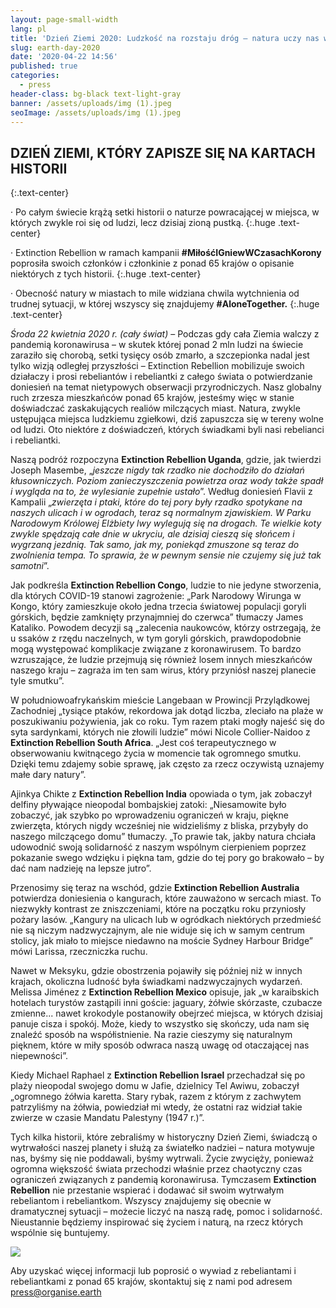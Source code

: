 ```yaml
---
layout: page-small-width
lang: pl
title: 'Dzień Ziemi 2020: Ludzkość na rozstaju dróg – natura uczy nas wytrwałości i nadziei'
slug: earth-day-2020
date: '2020-04-22 14:56'
published: true
categories:
  - press
header-class: bg-black text-light-gray
banner: /assets/uploads/img (1).jpeg
seoImage: /assets/uploads/img (1).jpeg
---
```

## DZIEŃ ZIEMI, KTÓRY ZAPISZE SIĘ NA KARTACH HISTORII
{:.text-center}

· Po całym świecie krążą setki historii o naturze powracającej w miejsca, w
których zwykle roi się od ludzi, lecz dzisiaj zioną pustką.  {:.huge
.text-center}

· Extinction Rebellion w ramach kampanii **\#MiłośćIGniewWCzasachKorony**
poprosiła swoich członków i członkinie z ponad 65 krajów o opisanie
niektórych z tych historii.  {:.huge .text-center}

· Obecność natury w miastach to mile widziana chwila wytchnienia od trudnej
sytuacji, w której wszyscy się znajdujemy **\#AloneTogether.** {:.huge
.text-center}

*Środa 22 kwietnia 2020 r. (cały świat)* – Podczas gdy cała Ziemia walczy z pandemią koronawirusa – w skutek której ponad 2 mln ludzi na świecie zaraziło się chorobą, setki tysięcy osób zmarło, a szczepionka nadal jest tylko wizją odległej przyszłości – Extinction Rebellion mobilizuje swoich działaczy i prosi rebeliantów i rebeliantki z całego świata o potwierdzanie doniesień na temat nietypowych obserwacji przyrodniczych. Nasz globalny ruch zrzesza mieszkańców ponad 65 krajów, jesteśmy więc w stanie doświadczać zaskakujących realiów milczących miast. Natura, zwykle ustępująca miejsca ludzkiemu zgiełkowi, dziś zapuszcza się w tereny wolne od ludzi. Oto niektóre z doświadczeń, których świadkami byli nasi rebelianci i rebeliantki.

Naszą podróż rozpoczyna **Extinction Rebellion Uganda**, gdzie, jak twierdzi
Joseph Masembe, „*jeszcze nigdy tak rzadko nie dochodziło do działań
kłusowniczych. Poziom zanieczyszczenia powietrza oraz wody także spadł i
wygląda na to, że wylesianie zupełnie ustało*”. Według doniesień Flavii z
Kampalii „*zwierzęta i ptaki, które do tej pory były rzadko spotykane na
naszych ulicach i w ogrodach, teraz są normalnym zjawiskiem. W Parku
Narodowym Królowej Elżbiety lwy wylegują się na drogach. Te wielkie koty
zwykle spędzają całe dnie w ukryciu, ale dzisiaj cieszą się słońcem i
wygrzaną jezdnią. Tak samo, jak my, poniekąd zmuszone są teraz do zwolnienia
tempa. To sprawia, że w pewnym sensie nie czujemy się już tak samotni*”.

Jak podkreśla **Extinction Rebellion Congo**, ludzie to nie jedyne
stworzenia, dla których COVID-19 stanowi zagrożenie: „Park Narodowy Wirunga
w Kongo,  który zamieszkuje około jedna trzecia światowej populacji goryli
górskich, będzie zamknięty przynajmniej do czerwca” tłumaczy James
Kataliko. Powodem decyzji są „zalecenia naukowców, którzy ostrzegają, że u
ssaków z rzędu naczelnych, w tym goryli górskich, prawdopodobnie mogą
występować komplikacje związane z koronawirusem. To bardzo wzruszające, że
ludzie przejmują się również losem innych mieszkańców naszego kraju –
zagraża im ten sam wirus, który przyniósł naszej planecie tyle smutku”.

W południowoafrykańskim mieście Langebaan w Prowincji Przylądkowej
Zachodniej „tysiące ptaków, rekordowa jak dotąd liczba, zleciało na plaże w
poszukiwaniu pożywienia, jak co roku. Tym razem ptaki mogły najeść się do
syta sardynkami, których nie złowili ludzie” mówi Nicole Collier-Naidoo z
**Extinction Rebellion South Africa**. „Jest coś terapeutycznego w
obserwowaniu kwitnącego życia w momencie tak ogromnego smutku. Dzięki temu
zdajemy sobie sprawę, jak często za rzecz oczywistą uznajemy małe dary
natury”.

Ajinkya Chikte z **Extinction Rebellion India** opowiada o tym, jak zobaczył
delfiny pływające nieopodal bombajskiej zatoki: „Niesamowite było zobaczyć,
jak szybko po wprowadzeniu ograniczeń w kraju, piękne zwierzęta, których
nigdy wcześniej nie widzieliśmy z bliska, przybyły do naszego milczącego
domu” tłumaczy. „To prawie tak, jakby natura chciała udowodnić swoją
solidarność z naszym wspólnym cierpieniem poprzez pokazanie swego wdzięku i
piękna tam, gdzie do tej pory go brakowało – by dać nam nadzieję na lepsze
jutro”.

Przenosimy się teraz na wschód, gdzie **Extinction Rebellion Australia**
potwierdza doniesienia o kangurach, które zauważono w sercach miast. To
niezwykły kontrast ze zniszczeniami, które na początku roku przyniosły
pożary lasów. „Kangury na ulicach lub w ogródkach niektórych przedmieść nie
są niczym nadzwyczajnym, ale nie widuje się ich w samym centrum stolicy, jak
miało to miejsce niedawno na moście Sydney Harbour Bridge” mówi Larissa,
rzeczniczka ruchu.

Nawet w Meksyku, gdzie obostrzenia pojawiły się później niż w innych
krajach, okoliczna ludność była świadkami nadzwyczajnych wydarzeń. Melissa
Jiménez z **Extinction Rebellion Mexico** opisuje, jak „w karaibskich
hotelach turystów zastąpili inni goście: jaguary, żółwie skórzaste, czubacze
zmienne... nawet krokodyle postanowiły obejrzeć miejsca, w których dzisiaj
panuje cisza i spokój. Może, kiedy to wszystko się skończy, uda nam się
znaleźć sposób na współistnienie. Na razie cieszymy się naturalnym pięknem,
które w miły sposób odwraca naszą uwagę od otaczającej nas niepewności”.

Kiedy Michael Raphael z **Extinction Rebellion Israel** przechadzał się po
plaży nieopodal swojego domu w Jafie, dzielnicy Tel Awiwu, zobaczył
„ogromnego żółwia karetta. Stary rybak, razem z którym z zachwytem
patrzyliśmy na żółwia, powiedział mi wtedy, że ostatni raz widział takie
zwierze w czasie Mandatu Palestyny (1947 r.)”.

Tych kilka historii, które zebraliśmy w historyczny Dzień Ziemi, świadczą o wytrwałości naszej planety i służą za światełko nadziei – natura motywuje nas, byśmy się nie poddawali, byśmy wytrwali. Życie zwycięży, ponieważ ogromna większość świata przechodzi właśnie przez chaotyczny czas ograniczeń związanych z pandemią koronawirusa. Tymczasem **Extinction Rebellion** nie przestanie wspierać i dodawać sił swoim wytrwałym rebeliantom i rebeliantkom. Wszyscy znajdujemy się obecnie w dramatycznej sytuacji – możecie liczyć na naszą radę, pomoc i solidarność. Nieustannie będziemy inspirować się życiem i naturą, na rzecz których wspólnie się buntujemy.

![](/assets/uploads/img.jpeg)

Aby uzyskać więcej informacji lub poprosić o wywiad z rebeliantami i
rebeliantkami z ponad 65 krajów, skontaktuj się z nami pod adresem
press@organise.earth
